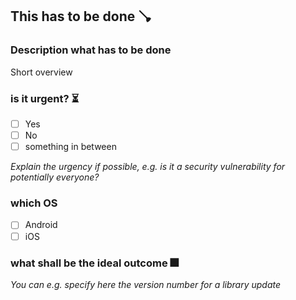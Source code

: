 ## This has to be done 🪠

### Description what has to be done

Short overview

### is it urgent? ⏳

- [ ] Yes
- [ ] No
- [ ] something in between

_Explain the urgency if possible, e.g. is it a security vulnerability for potentially everyone?_

### which OS

- [ ] Android
- [ ] iOS

### what shall be the ideal outcome 🎆

_You can e.g. specify here the version number for a library update_
